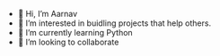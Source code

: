 - 👋 Hi, I’m Aarnav
- 👀 I’m interested in buidling projects that help others.
- 🌱 I’m currently learning Python 
- 💞️ I’m looking to collaborate

<!---
aarnav-bh/aarnav-bh is a ✨ special ✨ repository because its `README.md` (this file) appears on your GitHub profile.
You can click the Preview link to take a look at your changes.
--->
